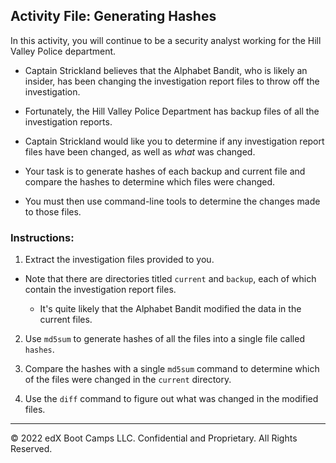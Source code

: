 ## Activity File: Generating Hashes

In this activity, you will continue to be a security analyst working for the Hill Valley Police department.

- Captain Strickland believes that the Alphabet Bandit, who is likely an insider, has been changing the investigation report files to throw off the investigation.

- Fortunately, the Hill Valley Police Department has backup files of all the investigation reports.

- Captain Strickland would like you to determine if any investigation report files have been changed, as well as _what_ was changed.

- Your task is to generate hashes of each backup and current file and compare the hashes to determine which files were changed.

- You must then use command-line tools to determine the changes made to those files.

### Instructions:

1. Extract the investigation files provided to you.

  - Note that there are directories titled `current` and `backup`, each of which contain the investigation report files.

     - It's quite likely that the Alphabet Bandit modified the data in the current files.

2. Use `md5sum` to generate hashes of all the files into a single file called `hashes`.

3. Compare the hashes with a single `md5sum` command to determine which of the files were changed in the `current` directory.

4. Use the `diff` command to figure out what was changed in the modified files.

--- 
© 2022 edX Boot Camps LLC. Confidential and Proprietary. All Rights Reserved.


  
